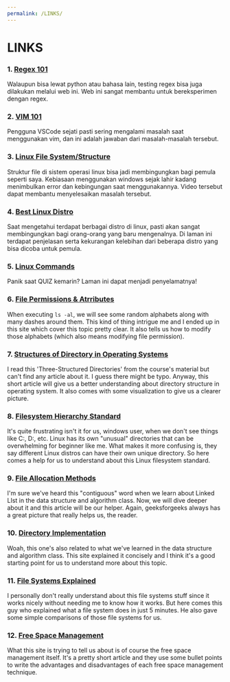 ```yaml
---
permalink: /LINKS/
---
```


# LINKS
### 1. [Regex 101](https://regex101.com/)
Walaupun bisa lewat python atau bahasa lain, testing regex bisa juga dilakukan melalui web ini. Web ini sangat membantu untuk bereksperimen dengan regex.

### 2. [VIM 101](https://danielmiessler.com/study/vim/)
Pengguna VSCode sejati pasti sering mengalami masalah saat menggunakan vim, dan ini adalah jawaban dari masalah-masalah tersebut.

### 3. [Linux File System/Structure](https://www.youtube.com/watch?v=HbgzrKJvDRw)
Struktur file di sistem operasi linux bisa jadi membingungkan bagi pemula seperti saya. Kebiasaan menggunakan windows sejak lahir kadang menimbulkan error dan kebingungan saat menggunakannya. Video tersebut dapat membantu menyelesaikan masalah tersebut.

### 4. [Best Linux Distro](https://www.techradar.com/best/best-linux-distros)
Saat mengetahui terdapat berbagai distro di linux, pasti akan sangat membingungkan bagi orang-orang yang baru mengenalnya. Di laman ini terdapat penjelasan serta kekurangan kelebihan dari beberapa distro yang bisa dicoba untuk pemula.

### 5. [Linux Commands](https://www.tutorialspoint.com/unix_commands/index.htm)
Panik saat QUIZ kemarin? Laman ini dapat menjadi penyelamatnya!

### 6. [File Permissions & Atrributes](https://wiki.archlinux.org/index.php/File_permissions_and_attributes)
When executing `ls -al`, we will see some random alphabets along with many dashes around them. This kind of thing intrigue me and I ended up in this site which cover this topic pretty clear. It also tells us how to modify those alphabets (which also means modifying file permission).

### 7. [Structures of Directory in Operating Systems](https://www.geeksforgeeks.org/structures-of-directory-in-operating-system/)
I read this 'Three-Structured Directories' from the course's material but can't find any article about it. I guess there might be typo. Anyway, this short article will give us a better understanding about directory structure in operating system. It also comes with some visualization to give us a clearer picture.

### 8. [Filesystem Hierarchy Standard](https://www.linuxjournal.com/content/filesystem-hierarchy-standard)
It's quite frustrating isn't it for us, windows user, when we don't see things like C:, D:, etc. Linux has its own "unusual" directories that can be overwhelming for beginner like me. What makes it more confusing is, they say different Linux distros can have their own unique directory. So here comes a help for us to understand about this Linux filesystem standard.

### 9. [File Allocation Methods](https://www.geeksforgeeks.org/file-allocation-methods/)
I'm sure we've heard this "contiguous" word when we learn about Linked LIst in the data structure and algorithm class. Now, we will dive deeper about it and this article will be our helper. Again, geeksforgeeks always has a great picture that really helps us, the reader.

### 10. [Directory Implementation](https://www.javatpoint.com/os-directory-implementation)
Woah, this one's also related to what we've learned in the data structure and algorithm class. This site explained it concisely and I think it's a good starting point for us to understand more about this topic.

### 11. [File Systems Explained](https://www.youtube.com/watch?v=BV0-EPUYuQc)
I personally don't really understand about this file systems stuff since it works nicely without needing me to know how it works. But here comes this guy who explained what a file system does in just 5 minutes. He also gave some simple comparisons of those file systems for us.

### 12. [Free Space Management](https://www.includehelp.com/operating-systems/free-space-management.aspx)
What this site is trying to tell us about is of course the free space management itself. It's a pretty short article and they use some bullet points to write the advantages and disadvantages of each free space management technique.
